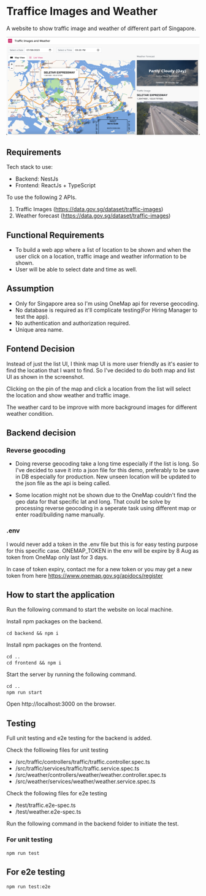 # Traffice Images and Weather
A website to show traffic image and weather of different part of Singapore.

![Screenshot of the website](./screenshot.png? "Screenshot of the website")

## Requirements
Tech stack to use:
- Backend: NestJs
- Frontend: ReactJs + TypeScript

To use the following 2 APIs.

1. Traffic Images (https://data.gov.sg/dataset/traffic-images)
2. Weather forecast (https://data.gov.sg/dataset/traffic-images)

## Functional Requirements
- To build a web app where a list of location to be shown and when the user click on a location, traffic image and weather information to be shown.
- User will be able to select date and time as well.
## Assumption
- Only for Singapore area so I'm using OneMap api for reverse geocoding.
- No database is required as it'll complicate testing(For Hiring Manager to test the app).
- No authentication and authorization required.
- Unique area name.

## Fontend Decision
Instead of just the list UI, I think map UI is more user friendly as it's easier to find the location that I want to find. So I've decided to do both map and list UI as shown in the screenshot.

Clicking on the pin of the map and click a location from the list will select the location and show weather and traffic image.

The weather card to be improve with more background images for different weather condition.

## Backend decision
### Reverse geocoding
- Doing reverse geocoding take a long time especially if the list is long.
So I've decided to save it into a json file for this demo, preferably to be save in DB especially for production. New unseen location will be updated to the json file as the api is being called.

- Some location might not be shown due to the OneMap couldn't find the geo data for that specific lat and long. That could be solve by processing reverse geocoding in a seperate task using different map or enter road/building name manually.

### .env
I would never add a token in the .env file but this is for easy testing purpose for this specific case.
ONEMAP_TOKEN in the env will be expire by 8 Aug as token from OneMap only last for 3 days.

In case of token expiry, contact me for a new token or you may get a new token from here https://www.onemap.gov.sg/apidocs/register

## How to start the application
Run the following command to start the website on local machine.

Install npm packages on the backend.

```
cd backend && npm i
```

Install npm packages on the frontend.

```
cd ..
cd frontend && npm i
```

Start the server by running the following command.

```
cd ..
npm run start
```

Open http://localhost:3000 on the browser.


## Testing
Full unit testing and e2e testing for the backend is added.

Check the folllowing files for unit testing

- /src/traffic/controllers/traffic/traffic.controller.spec.ts
- /src/traffic/services/traffic/traffic.service.spec.ts
- /src/weather/controllers/weather/weather.controller.spec.ts
- /src/weather/services/weather/weather.service.spec.ts

Check the following files for e2e testing

- /test/traffic.e2e-spec.ts
- /test/weather.e2e-spec.ts

Run the following command in the backend folder to initiate the test.

### For unit testing
```
npm run test
```

## For e2e testing
```
npm run test:e2e
```